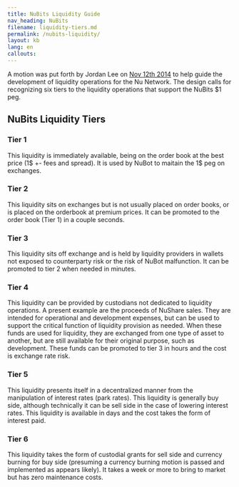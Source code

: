 ```yaml
---
title: NuBits Liquidity Guide
nav_heading: NuBits
filename: liquidity-tiers.md
permalink: /nubits-liquidity/
layout: kb
lang: en
callouts:
---
```


A motion was put forth by Jordan Lee on [Nov 12th 2014](https://discuss.nubits.com/t/finalized-evolution-of-liquidity-operations/618) to help guide the development of liquidity operations for the Nu Network. The design calls for recognizing six tiers to the liquidity operations that support the NuBits $1 peg.

## NuBits Liquidity Tiers

### Tier 1

This liquidity is immediately available, being on the order book at the best price (1$ +- fees and spread). It is used by NuBot to maitain the 1$ peg on exchanges.

### Tier 2

This liquidity sits on exchanges but is not usually placed on order books, or is placed on the orderbook at premium prices. It can be promoted to the order book (Tier 1) in a couple seconds.

### Tier 3

This liquidity sits off exchange and is held by liquidity providers in wallets not exposed to counterparty risk or the risk of NuBot malfunction. It can be promoted to tier 2 when needed in minutes.

### Tier 4

This liquidity can be provided by custodians not dedicated to liquidity operations. A present example are the proceeds of NuShare sales. They are intended for operational and development expenses, but can be used to support the critical function of liquidity provision as needed. When these funds are used for liquidity, they are exchanged from one type of asset to another, but are still available for their original purpose, such as development. These funds can be promoted to tier 3 in hours and the cost is exchange rate risk.

### Tier 5

This liquidity presents itself in a decentralized manner from the manipulation of interest rates (park rates). This liquidity is generally buy side, although technically it can be sell side in the case of lowering interest rates. This liquidity is available in days and the cost takes the form of interest paid.

### Tier 6

This liquidity takes the form of custodial grants for sell side and currency burning for buy side (presuming a currency burning motion is passed and implemented as appears likely). It takes a week or more to bring to market but has zero maintenance costs. 
